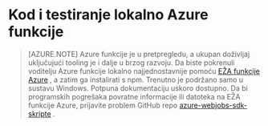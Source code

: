 <properties
    pageTitle="Razvoj i pokretanje Azure funkcija lokalno | Microsoft Azure"
    description="Saznajte kako kod, a zatim testirajte Azure funkcije na lokalnom računalu prije sustavom funkcije Azure"
    services="functions"
    documentationCenter="na"
    authors="lindydonna"
    manager="erikre"
    editor=""/>

<tags
    ms.service="functions"
    ms.workload="na"
    ms.tgt_pltfrm="multiple"
    ms.devlang="multiple"
    ms.topic="article"
    ms.date="10/25/2016"
    ms.author="donnam"/>

# <a name="how-to-code-and-test-azure-functions-locally"></a>Kod i testiranje lokalno Azure funkcije 

> [AZURE.NOTE] Azure funkcije je u pretpregledu, a ukupan doživljaj uključujući tooling je i dalje u brzog razvoju. Da biste pokrenuli voditelju Azure funkcije lokalno najjednostavnije pomoću [EŽA funkcije Azure](https://go.microsoft.com/fwlink/?linkid=832752) , a zatim ga instalirati s npm. Trenutno je podržano samo u sustavu Windows. Potpuna dokumentaciju uskoro dostupno. Da bi programskih pogrešaka povratne informacije ili datoteka na EŽA funkcije Azure, prijavite problem GitHub repo [azure-webjobs-sdk-skripte](https://github.com/Azure/azure-webjobs-sdk-script) . 

